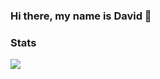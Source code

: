 ### Hi there, my name is David 👋

<!--
**k0zi/k0zi** is a ✨ _special_ ✨ repository because its `README.md` (this file) appears on your GitHub profile.

Here are some ideas to get you started:

- 🔭 I’m currently working on ...
- 🌱 I’m currently learning ...
- 👯 I’m looking to collaborate on ...
- 🤔 I’m looking for help with ...
- 💬 Ask me about ...
- 📫 How to reach me: ...
- 😄 Pronouns: ...
- ⚡ Fun fact: ...
-->


### Stats
<picture>
  <source
    srcset="https://github-readme-stats.vercel.app/api?username=k0zi&show_icons=true&theme=merko"
    media="(prefers-color-scheme: dark)"
  />
  <source
    srcset="https://github-readme-stats.vercel.app/api?username=k0zi&show_icons=true"
    media="(prefers-color-scheme: light), (prefers-color-scheme: no-preference)"
  />
  <img src="https://github-readme-stats.vercel.app/api?username=k0zi&show_icons=true" />
</picture>

<!-- ![Top Langs](https://github-readme-stats.vercel.app/api/top-langs/?username=PieroCastillo&show_icons=true&bg_color=45,a17753,222222&theme=dark&text_color=c5ffc5) -->

